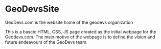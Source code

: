# GeoDevsSite
GeoDevs.com is the website home of the geodevs organization

This is a bascic HTML, CSS, JS page created as the initial webpage for the Geodevs.com.
The main motive of the webpage is to define the vision and future endeavours of the GeoDevs team.
